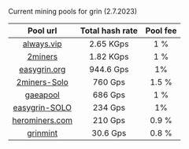 Current mining pools for grin (2.7.2023)

**Pool url**|  Total hash rate |  Pool fee      
:-----:|:-----:|:-----:|
[always.vip](http://pool.always.vip/) | 2.65 KGps| 1 %
[2miners](https://grin.2miners.com/)| 1.82 KGps| 1 %
[easygrin.org](https://pool.easygrin.org)| 944.6 Gps | 1%
[2miners-Solo](https://solo-grin.2miners.com/) | 760 Gps | 1.5 %
[gaeapool](https://gaeapool.com/) | 686 Gps | 1 % 
[easygrin-SOLO](https://solo.easygrin.org/) | 234 Gps | 1% 
[herominers.com](https://grin.herominers.com/) | 210 Gps | 0.9 % 
[grinmint](https://grinmint.com/) | 30.6 Gps| 0.8 %

 
 
